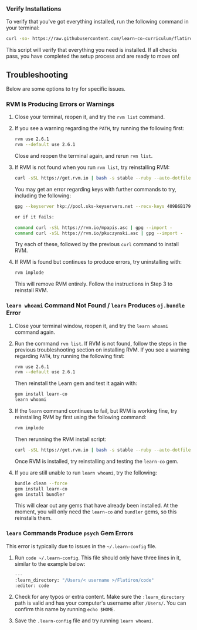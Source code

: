 ### Verify Installations

To verify that you've got everything installed, run the following command in
your terminal:

```sh
curl -so- https://raw.githubusercontent.com/learn-co-curriculum/flatiron-manual-setup-validator/master/manual-setup-check.sh | bash 2> /dev/null
```

This script will verify that everything you need is installed. If all checks pass,
you have completed the setup process and are ready to move on!

## Troubleshooting

Below are some options to try for specific issues.

### RVM Is Producing Errors or Warnings

1. Close your terminal, reopen it, and try the `rvm list` command.

2. If you see a warning regarding the `PATH`, try running the following
   first:

   ```sh
   rvm use 2.6.1
   rvm --default use 2.6.1
   ```

   Close and reopen the terminal again, and rerun `rvm list`.

3. If RVM is not found when you run `rvm list`, try reinstalling RVM:

    ```sh
    curl -sSL https://get.rvm.io | bash -s stable --ruby --auto-dotfiles
    ```

    You may get an error regarding keys with further
    commands to try, including the following:

    ```sh
    gpg --keyserver hkp://pool.sks-keyservers.net --recv-keys 409B6B1796C275462A1703113804BB82D39DC0E3 7D2BAF1CF37B13E2069D6956105BD0E739499BDB

    or if it fails:

    command curl -sSL https://rvm.io/mpapis.asc | gpg --import -
    command curl -sSL https://rvm.io/pkuczynski.asc | gpg --import -
    ```

   Try each of these, followed by the previous `curl` command to install RVM.

4. If RVM is found but continues to produce errors, try uninstalling with:

   ```sh
   rvm implode
   ```

   This will remove RVM entirely. Follow the instructions in Step 3 to reinstall RVM.

### `learn whoami` Command Not Found / `learn` Produces `oj.bundle` Error

1. Close your terminal window, reopen it, and try the `learn whoami` command
   again.

2. Run the command `rvm list`. If RVM is not found, follow the steps in the
   previous troubleshooting section on installing RVM. If you see a warning
   regarding `PATH`, try running the following first:

   ```sh
   rvm use 2.6.1
   rvm --default use 2.6.1
   ```

   Then reinstall the Learn gem and test it again with:

   ```sh
   gem install learn-co
   learn whoami
   ```

3. If the `learn` command continues to fail, but RVM is working fine, try
   reinstalling RVM by first using the following command:

   ```sh
   rvm implode
   ```

   Then rerunning the RVM install script:

   ```sh
   curl -sSL https://get.rvm.io | bash -s stable --ruby --auto-dotfiles
   ```

   Once RVM is installed, try reinstalling and testing the `learn-co` gem.

4. If you are still unable to run `learn whoami`, try the following:

   ```sh
   bundle clean --force
   gem install learn-co
   gem install bundler
   ```

   This will clear out any gems that have already been installed. At the moment,
   you will only need the `learn-co` and `bundler` gems, so this reinstalls
   them.

### `learn` Commands Produce `psych` Gem Errors

This error is typically due to issues in the `~/.learn-config` file. 

1.  Run `code ~/.learn-config`. This file should only have three lines in it, 
    similar to the example below:

    ```sh
    ---
    :learn_directory: "/Users/< username >/Flatiron/code"
    :editor: code
    ```

2.  Check for any typos or extra content. Make sure the `:learn_directory` path
    is valid and has your computer's username after `/Users/`. You can confirm this
    name by running `echo $HOME`. 

3.  Save the `.learn-config` file and try running `learn whoami`. 
